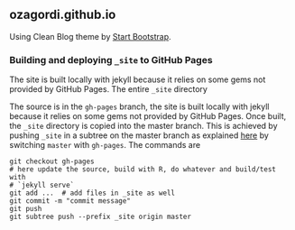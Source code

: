 ## ozagordi.github.io

Using Clean Blog theme by [Start Bootstrap](http://startbootstrap.com/).

### Building and deploying `_site` to GitHub Pages

The site is built locally with jekyll because it relies on some gems not
provided by GitHub Pages. The entire `_site` directory

The source is in the `gh-pages` branch, the site is built locally with jekyll
because it relies on some gems not provided by GitHub Pages. Once built,
the `_site` directory is copied into the master branch. This is achieved by
pushing `_site` in a subtree on the master branch as explained
[here](https://gist.github.com/cobyism/4730490) by switching `master` with
`gh-pages`. The commands are

    git checkout gh-pages
    # here update the source, build with R, do whatever and build/test with
    # `jekyll serve`
    git add ...  # add files in _site as well
    git commit -m "commit message"
    git push
    git subtree push --prefix _site origin master
